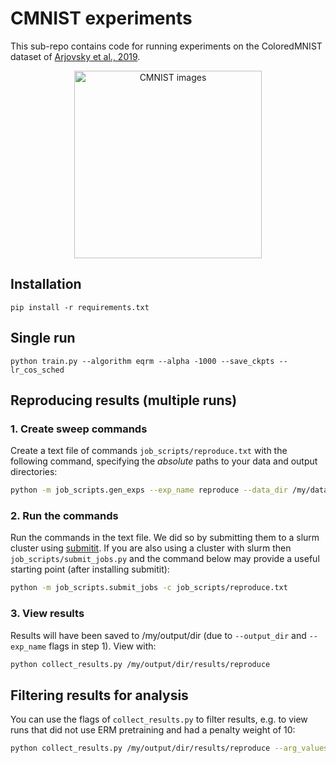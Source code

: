 # CMNIST experiments
This sub-repo contains code for running experiments on the ColoredMNIST dataset of 
[Arjovsky et al., 2019](https://arxiv.org/abs/1907.02893).

<p align="center">
  <img src="https://github.com/cianeastwood/prob_gen/blob/clean/assets/overview_cmnist.png?raw=true" width="300" alt="CMNIST images" />
</p>

## Installation
```
pip install -r requirements.txt
```

## Single run
```
python train.py --algorithm eqrm --alpha -1000 --save_ckpts --lr_cos_sched
```

## Reproducing results (multiple runs)
### 1. Create sweep commands
Create a text file of commands `job_scripts/reproduce.txt` with the following command, specifying the _absolute_ 
paths to your data and output directories:
```sh
python -m job_scripts.gen_exps --exp_name reproduce --data_dir /my/data/dir --output_dir /my/output/dir
```

### 2. Run the commands
Run the commands in the text file. We did so by submitting them to a slurm cluster using 
[submitit](https://github.com/facebookincubator/submitit). If you are also using a cluster with slurm then 
`job_scripts/submit_jobs.py` and the command below may provide a useful starting point (after installing submitit):
```sh
python -m job_scripts.submit_jobs -c job_scripts/reproduce.txt
```

### 3. View results
Results will have been saved to /my/output/dir (due to `--output_dir` and `--exp_name` flags in step 1). View
with:

```bash
python collect_results.py /my/output/dir/results/reproduce
```

## Filtering results for analysis
You can use the flags of `collect_results.py` to filter results, e.g. to view runs that did not use ERM pretraining 
and had a penalty weight of 10: 
```bash
python collect_results.py /my/output/dir/results/reproduce --arg_values erm_pretrain_iters=0,penalty_weight=10
```
